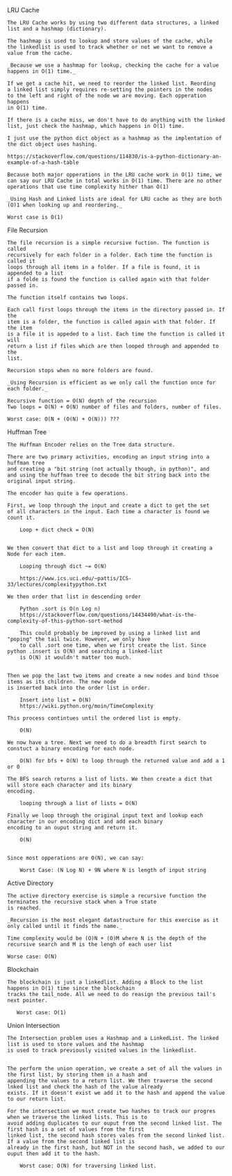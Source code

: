 LRU Cache
    
    The LRU Cache works by using two different data structures, a linked
    list and a hashmap (dictionary).
    
    The hashmap is used to lookup and store values of the cache, while 
    the linkedlist is used to track whether or not we want to remove a 
    value from the cache.
    
    _Because we use a hashmap for lookup, checking the cache for a value
    happens in O(1) time._ 
    
    If we get a cache hit, we need to reorder the linked list. Reording
    a linked list simply requires re-setting the pointers in the nodes
    to the left and right of the node we are moving. Each opperation happens
    in O(1) time. 
    
    If there is a cache miss, we don't have to do anything with the linked
    list, just check the hashmap, which happens in O(1) time.
    
    I just use the python dict object as a hashmap as the implentation of
    the dict object uses hashing.  
    
    https://stackoverflow.com/questions/114830/is-a-python-dictionary-an-example-of-a-hash-table

    Because both major opperations in the LRU cache work in O(1) time, we 
    can say our LRU Cache in total works in O(1) time. There are no other 
    operations that use time complexity hither than O(1)
    
    _Using Hash and Linked lists are ideal for LRU cache as they are both (O)1 when looking up and reordering._
    
    Worst case is O(1)

File Recursion

    The file recursion is a simple recursive fuction. The function is called 
    recursively for each folder in a folder. Each time the function is called it
    loops through all items in a folder. If a file is found, it is appended to a list
    if a folde is found the function is called again with that folder passed in.
    
    The function itself contains two loops. 
    
    Each call first loops through the items in the directory passed in. If the
    item is a folder, the function is called again with that folder. If the item 
    is a file it is appeded to a list. Each time the function is called it will
    return a list if files which are then looped through and appended to the 
    list.
    
    Recursion stops when no more folders are found.
    
    _Using Recursion is efficient as we only call the function once for each folder._  
    
    Recursive function = O(N) depth of the recursion
    Two loops = O(N) + O(N) number of files and folders, number of files. 
    
    Worst case: O(N + (O(N) + O(N))) ???
    
    
    

Huffman Tree

    The Huffman Encoder relies on the Tree data structure. 
    
    There are two primary activities, encoding an input string into a huffman tree 
    and creating a "bit string (not actually though, in python)", and
    and using the huffman tree to decode the bit string back into the
    original input string.
    
    The encoder has quite a few operations.
    
    First, we loop through the input and create a dict to get the set
    of all characters in the input. Each time a character is found we count it.
    
        Loop + dict check = O(N)
        
        
    We then convert that dict to a list and loop through it creating a Node for each item.
    
        Looping through dict ~= O(N)
        
        https://www.ics.uci.edu/~pattis/ICS-33/lectures/complexitypython.txt
        
    We then order that list in descending order
    
        Python .sort is O(n Log n)
        https://stackoverflow.com/questions/14434490/what-is-the-complexity-of-this-python-sort-method
        
        This could probably be improved by using a linked list and "poping" the tail twice. However, we only have
        to call .sort one time, when we first create the list. Since python .insert is O(N) and searching a linked-list
        is O(N) it wouldn't matter too much.
 

    Then we pop the last two items and create a new nodes and bind thsoe items as its children. The new node
    is inserted back into the order list in order.
    
        Insert into list = O(N)
        https://wiki.python.org/moin/TimeComplexity
        
    This process contintues until the ordered list is empty.
    
        O(N)
        
    We now have a tree. Next we need to do a breadth first search to constuct a binary encoding for each node.
    
        O(N) for bfs + O(N) to loop through the returned value and add a 1 or 0
        
    The BFS search returns a list of lists. We then create a dict that will store each character and its binary
    encoding.
    
        looping through a list of lists = O(N)
    
    Finally we loop through the original input text and lookup each character in our encoding dict and add each binary
    encoding to an ouput string and return it.
    
        O(N)
        
        
    Since most opperations are O(N), we can say:
    
        Worst Case: (N Log N) + 9N where N is length of input string

Active Directory

    The active directory exercise is simple a recursive function the terminates the recursive stack when a True state
    is reached. 
    
    _Recursion is the most elegant datastructure for this exercise as it only called until it finds the name._ 
    
    Time complexity would be (O)N + (O)M where N is the depth of the recursive search and M is the lengh of each user list
    
    Worse case: O(N)
    
    
     

Blockchain

    The blockchain is just a linkedlist. Adding a Block to the list happens in O(1) time since the blockchain 
    tracks the tail_node. All we need to do reasign the previous tail's next pointer.
    
       Worst case: O(1)
    

Union Intersection

    The Intersection problem uses a Hashmap and a LinkedList. The linked list is used to store values and the hashmap
    is used to track previously visited values in the linkedlist.
    
    
    The perform the union operation, we create a set of all the values in the first list, by storing them in a hash and
    appending the values to a return list. We then traverse the second lnked list and check the hash of the value already
    exists. If it doesn't exist we add it to the hash and append the value to our return list.
    
    For the intersection we must create two hashes to track our progres when we traverse the linked lists. This is to
    avoid adding duplicates to our ouput from the second linked list. The first hash is a set of values from the first 
    linked list, the second hash stores vales from the second linked list. If a value from the second linked list is
    already in the first hash, but NOT in the second hash, we added to our ouput then add it to the hash.
    
        Worst case: O(N) for traversing linked list.
    
    

    